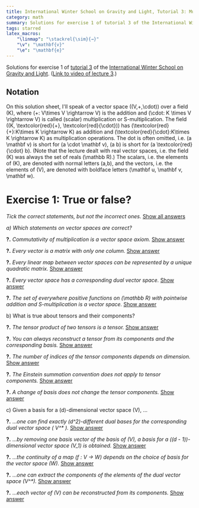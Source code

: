 ```yaml
---
title: International Winter School on Gravity and Light, Tutorial 3: Multilinear Algebra – Solutions for Exercise 1
category: math
summary: Solutions for exercise 1 of tutorial 3 of the International Winter School on Gravity and Light.
tags: starred
latex_macros:
    "\linmap": "\stackrel{\sim}{→}"
    "\v": "\mathbf{v}"
    "\e": "\mathbf{e}"
---
```


Solutions for exercise 1 of [tutorial 3](https://www.youtube.com/watch?v=5oeWX3NUhMA) of the [International Winter School on Gravity and Light](https://gravity-and-light.herokuapp.com). ([Link to video of lecture 3](https://www.youtube.com/watch?v=mbv3T15nWq0).)

## Notation

On this solution sheet, I'll speak of a vector space \((V,+,\cdot)\) over a field \(K\), where \(+: V\times V \rightarrow V\) is the addition and \(\cdot: K \times V \rightarrow V\) is called (scalar) multiplication or S-multiplication. The field \((K, \textcolor{red}{+}, \textcolor{red}{\cdot})\) has \(\textcolor{red}{+}:K\times K \rightarrow K\) as addition and \(\textcolor{red}{\cdot}:K\times K \rightarrow K\) as multiplication operations. The dot is often omitted, i.e. \(a \mathbf v\) is short for \(a \cdot \mathbf v\), \(a b\) is short for \(a \textcolor{red}{\cdot} b\). (Note that the lecture dealt with real vector spaces, i.e. the field \(K\) was always the set of reals \(\mathbb R\).)
The scalars, i.e. the elements of \(K\), are denoted with normal letters \(a,b\), and the vectors, i.e. the elements of \(V\), are denoted with boldface letters \(\mathbf u, \mathbf v, \mathbf w\).

<script type="text/javascript">
function showById(id, btn) {
    document.getElementById(id).style.display = 'block';
    btn.style.display = 'none';
}
function showByClass(cls, btn) {
    for (var x of document.getElementsByClassName(cls))
        x.style.display = 'block';
    btn.style.display = 'none';
}
function hideByClass(cls) {
    for (var x of document.getElementsByClassName(cls))
        x.style.display = 'none';
}
</script>

# Exercise 1: True or false?

_Tick the correct statements, but not the incorrect ones._ <a href="#" onclick="showByClass('answer', this); hideByClass('show-answer'); return false;">Show all answers</a>

_a) Which statements on vector spaces are correct?_

**?.** _Commutativity of multiplication is a vector space axiom._ <a href="#" onclick="showById('answer1', this); return false;" class="show-answer">Show answer</a>

<div id="answer1" class="answer" style="display: none;" markdown="1">
_Answer:_ false.

Clarification:
 - The scalar multiplication \(\cdot: K \times V \rightarrow V\) doesn't even have the same sets in its two arguments, i.e. \(\mathbf v \cdot a\) is not even defined.
 - The vector space has the commutativity of _addition_ as an axiom: for any \(\mathbf u,\mathbf v \in V\), \({\mathbf u+\mathbf v} = {\mathbf v + \mathbf u}\).
 - The underlying field \(K\) _does_ have the commutativity of multiplication as a field axiom: for any \(a,b \in K\), \(a \textcolor{red}{\cdot} b = b \textcolor{red}{\cdot} a\).
 - As a consequence, for any \(\mathbf v \in V\) and \(a, b \in K\),

\[
 a (b \mathbf v) = (a\textcolor{red}{\cdot} b)\mathbf v = (b \textcolor{red}{\cdot} a)\mathbf v = b(a \mathbf v).
\]
</div>

**?.** _Every vector is a matrix with only one column._ <a href="#" onclick="showById('answer2', this); return false;" class="show-answer">Show answer</a>

<div id="answer2" class="answer" style="display: none;" markdown="1">
_Answer:_ false.

Clarification:
 - By definition, a vector is an element of a vector space. If we fix a basis for the vector space, then any vector can be represented by an ordered set of numbers, which could be treated as a column vector, i.e. a matrix with one column. However, this representation depends on the choice of basis.
 - The [official answer](https://youtu.be/5oeWX3NUhMA?t=1m09s) brings up as a counterexample the vector space of polynomials up to some finite degree. However, here again we could represent the vectors as a column vector with any choice of a basis. E.g. using the standard basis, \(p(x) = 0x^2 + 4x + 5 \) could be represented as \(\mathbf p = [0, 4, 5]^T\).
</div>

**?.** _Every linear map between vector spaces can be represented by a unique quadratic matrix._ <a href="#" onclick="showById('answer3', this); return false;" class="show-answer">Show answer</a>

<div id="answer3" class="answer" style="display: none;" markdown="1">
_Answer:_ false.

Clarification:
 - As above, a linear map \(f: V \rightarrow W \) can be represented as a unique matrix only once bases are chosen for its domain \(V\) and codomain \(W\).
 - This matrix is quadratic only if the dimensions of \(V\) and \(W\) are equal.
</div>

**?.** _Every vector space has a corresponding dual vector space._ <a href="#" onclick="showById('answer4', this); return false;" class="show-answer">Show answer</a>

<div id="answer4" class="answer" style="display: none;" markdown="1">
_Answer:_ true.

Clarification:
 - The dual space of a vector space \(V\) is defined as the set of linear maps from \(V\) to \(K\): \(V^* \coloneqq Hom(V,K) \coloneqq \{φ\ \vert \ φ: V \linmap K\} \).
</div>

**?.** _The set of everywhere positive functions on \(\mathbb R\) with pointwise addition and S-multiplication is a vector space._ <a href="#" onclick="showById('answer5', this); return false;" class="show-answer">Show answer</a>

<div id="answer5" class="answer" style="display: none;" markdown="1">
_Answer:_ false.

Clarification:
 - This set doesn't have a commutative identity element: by the field axioms of \(\mathbb R\), it could only be the constant zero function, but that's not an element of the set.
 - This set doesn't have a commutative inverse for any element.
 - For the scalar multiplication we'd need to know the underlying field. Usually it would be \(\mathbb R\), but then S-multiplication with a negative number wouldn't result in an everywhere positive function. (Although one can construct a field from \(\mathbb R^+\), I wonder how well that would combine with the above attempt at a vector space.)
</div>

b) What is true about tensors and their components?

**?.** _The tensor product of two tensors is a tensor._ <a href="#" onclick="showById('answer6', this); return false;" class="show-answer">Show answer</a>

<div id="answer6" class="answer" style="display: none;" markdown="1">
_Answer:_ true.

Clarification:
 - The lecture didn't mention tensor products, so a definition is in order. The product of an \( (l,k) \)-tensor \(S\) and an \( (n,m) \)-tensor \(T\) is an \( (l+n,k+m) \)-tensor \( S \otimes T \), whose \( (i_1, \ldots, i_{l+n}, j_1, \ldots, j_{k+m}) \)-th component is the product of the relevant components of \(S\) and \(T\):

\[
 (S \otimes T)^{i_1, \ldots, i_l, i_{l+1}, \ldots, i_{l+n}}_ {j_1, \ldots, j_k, j_{k+1}, \ldots, j_{k+m} } =
   S^{i_1, \ldots, i_l}_ {j_1, \ldots, j_k}
   T^{i_{1}, \ldots, i_{n}}_ {j_{1}, \ldots, j_{m}}.
\]

[Source: Wikipedia](https://en.wikipedia.org/wiki/Tensor#Tensor_product)

This means that if the arguments of \( S \otimes T \) are
 - the \(l+n\) linear maps \(φ^{(p)} = \sum^{dim V}_{i=1} \varphi^{(p)}_i \epsilon^i\) for \(1 \le p \le l+n\), and
 - the \(k+m\) vectors \( \v_{(q)} = \sum^{dim V}_{j=1} v_{(q)}^j \e_j \) for \(1 \le q \le k+m\)

(with some particular choice of basis vectors \(\{\e_i\}_i\) and basis covectors \(\{\epsilon^i\}_i\) ), then

\[
\begin{aligned}
(S\otimes T) &(φ^{(1)}, \ldots, φ^{(l+n)}, \v_{(1)}, \ldots, \v_{(k+m)}) = \\
  &= S (φ^{(1)}, \ldots, φ^{(l)}, \v_{(1)}, \ldots, \v_{(k)})\,\cdot\,
  T (φ^{(l+1)}, \ldots, φ^{(l+n)}, \v_{(k+1)}, \ldots, \v_{(k+m)})\\
  &= \Bigg(
      \sum_{i_1}^{\dim V} \cdots \sum_{i_l}^{\dim V}
      \sum_{j_1}^{\dim V} \cdots \sum_{j_k}^{\dim V}
      \varphi^{(1)}_{i_1} \ldots \varphi^{(l)}_{i_l}
      v_{(1)}^{j_1} \ldots v_{(k)}^{j_k}
      S^{i_1, \ldots, i_l}_{j_1, \ldots, j_k}
  \Bigg) \cdot \phantom.\\
  &\phantom{=} \Bigg(
      \sum_{i_{l+1}}^{\dim V} \cdots \sum_{i_{l+n}}^{\dim V}
      \sum_{j_{k+1}}^{\dim V} \cdots \sum_{j_{k+m}}^{\dim V}
      \varphi^{(l+1)}_{i_{l+1}} \ldots \varphi^{(l+n)}_{i_{l+n}}
      v_{(k+1)}^{j_{k+1}} \ldots v_{(k+m)}^{j_{k+m}}
      T^{i_{l+1}, \ldots, i_{l+n}}_{j_{k+1}, \ldots, j_{k+n}}
  \Bigg) \\
  &=  \sum_{i_1}^{\dim V} \cdots \sum_{i_{l+n}}^{\dim V}
      \sum_{j_1}^{\dim V} \cdots \sum_{j_{k+m}}^{\dim V}
      \varphi^{(1)}_{i_1} \ldots \varphi^{(l+n)}_{i_{l+n}}
      v_{(1)}^{j_1} \ldots v_{(k+m)}^{j_{k+m}}
      S^{i_1, \ldots, i_l}_{j_1, \ldots, j_k}
      T^{i_{l+1}, \ldots, i_{l+n}}_{j_{k+1}, \ldots, j_{k+n}}.
\end{aligned}
\]

These \( (l+n+k+m) \) summations are quite a mess, but the above derivation shows that the [Einstein summation convention](http://mathworld.wolfram.com/EinsteinSummation.html) works for tensor products as well:

\[
\begin{aligned}
(S\otimes T) &(φ^{(1)}, \ldots, φ^{(l+n)}, v_{(1)}, \ldots, v_{(k+m)}) =\\
  &= S (φ^{(1)}, \ldots, φ^{(l)}, v_{(1)}, \ldots, v_{(k)})\,\cdot\,
  T (φ^{(l+1)}, \ldots, φ^{(l+n)}, v_{(k+1)}, \ldots, v_{(k+m)})\\
  &= \Big(
      \varphi^{(1)}_{i_1} \ldots \varphi^{(l)}_{i_l}
      v_{(1)}^{j_1} \ldots v_{(k)}^{j_k}
      S^{i_1, \ldots, i_l}_{j_1, \ldots, j_k}
  \Big)
  \Big(
      \varphi^{(l+1)}_{i_{l+1}} \ldots \varphi^{(l+n)}_{i_{l+n}}
      v_{(k+1)}^{j_{k+1}} \ldots v_{(k+m)}^{j_{k+m}}
      T^{i_{l+1}, \ldots, i_{l+n}}_{j_{k+1}, \ldots, j_{k+n}}
  \Big) \\
 &=  \varphi^{(1)}_{i_1} \ldots \varphi^{(l+n)}_{i_{l+n}}
      v_{(1)}^{j_1} \ldots v_{(k+m)}^{j_{k+m}}
      S^{i_1, \ldots, i_l}_{j_1, \ldots, j_k}
      T^{i_{l+1}, \ldots, i_{l+n}}_{j_{k+1}, \ldots, j_{k+n}}.
\end{aligned}
\]
</div>

**?.** _You can always reconstruct a tensor from its components and the corresponding basis._ <a href="#" onclick="showById('answer7', this); return false;" class="show-answer">Show answer</a>

<div id="answer7" class="answer" style="display: none;" markdown="1">
_Answer:_ true.

Clarification:
 - If we know the basis vectors for the vector space and the dual vector space, then the components of the vector and covector arguments are uniquely determined, and we can apply the tensor to the arguments using the components of the tensor (or some relevant finite subset in case \(V\) is not finite dimensional).
</div>

**?.** _The number of indices of the tensor components depends on dimension._ <a href="#" onclick="showById('answer8', this); return false;" class="show-answer">Show answer</a>

<div id="answer8" class="answer" style="display: none;" markdown="1">
_Answer:_ false.

Clarification:
 - A tensor component usually has one index for each argument, e.g. for a \((2,1)\)-tensor \(T\), the components are \(T^{i_1,i_2}_{j_1}\).
 - The _range_ of these indices does depend on the dimension: each index ranges from \(1\) to \(\dim V\). Therefore an \( (n,m) \)-tensor \(T\) has \( (\dim V)^{n+m} \) many components.
</div>

**?.** _The Einstein summation convention does not apply to tensor components._ <a href="#" onclick="showById('answer9', this); return false;" class="show-answer">Show answer</a>

<div id="answer9" class="answer" style="display: none;" markdown="1">
_Answer:_ false.

Clarification: see above.
</div>

**?.** _A change of basis does not change the tensor components._ <a href="#" onclick="showById('answer10', this); return false;" class="show-answer">Show answer</a>

<div id="answer10" class="answer" style="display: none;" markdown="1">
_Answer:_ false.

Clarification:
 - the tensor components are defined with respect to a given basis.
</div>

c) Given a basis for a \(d\)-dimensional vector space \(V\), ...

**?.** ..._one can find exactly \(d^2\)-different dual bases for the corresponding dual vector space \( V^* \)._ <a href="#" onclick="showById('answer11', this); return false;" class="show-answer">Show answer</a>

<div id="answer11" class="answer" style="display: none;" markdown="1">
_Answer:_ false.

Clarification:
 - Given a basis of \(V\), \(E = \{\mathbf{e}_i\}_{i=1}^d \subset V\), there is a _unique_ dual basis of \(V^* \), namely \(E^* = \{\epsilon_i\}_{i=1}^d\), where \(\epsilon_i(\e_i) = 1\) and \(\epsilon_i(\e_j) = 0\) for \(i ≠ j\).
</div>

**?.** ..._by removing one basis vector of the basis of \(V\), a basis for a \((d - 1)\)-dimensional vector space \(V_1\) is obtained._ <a href="#" onclick="showById('answer12', this); return false;" class="show-answer">Show answer</a>

<div id="answer12" class="answer" style="display: none;" markdown="1">
_Answer:_ true.

Clarification:
 - The resulting set of \((d-1)\) vectors are still linearly independent, and their span is a \((d-1)\)-dimensional subspace of \(V\).
</div>

**?.** ..._the continuity of a map \(f : V → W\) depends on the choice of basis for the vector space \(W\)._ <a href="#" onclick="showById('answer13', this); return false;" class="show-answer">Show answer</a>

<div id="answer13" class="answer" style="display: none;" markdown="1">
_Answer:_ false.

Clarification:
 - The continuity of a map is defined for _topological spaces_, not for vector spaces.
 - \(f\) is continuous _iff_ the preimage of every open set in \(W\) is open in \(V\). Note that no term in this definition depends on the choice of basis for either \(V\) or \(W\).
 - Assuming that \(V\) and \(W\) are real vector spaces, it is customary to equip them with the standard topology. A set \(A\) is open in \(V\) _iff_ either it is the union of open \(ε\)-balls, or of Cartesian products of open intervals. While these definitions assume a basis for \(V\), they all result in the exact same topologies. (Meaning a set can be covered with open balls _iff_ it can be covered with open cuboids _iff_ it can be covered with open cubes – an interesting but easy-to-prove result.)
 - It's easy to see that every _linear_ map between real vector spaces (equipped with the standard topology) is continuous.
</div>

**?.** ..._one can extract the components of the elements of the dual vector space \(V^*\)._ <a href="#" onclick="showById('answer14', this); return false;" class="show-answer">Show answer</a>

<div id="answer14" class="answer" style="display: none;" markdown="1">
_Answer:_ true.

Clarification:
 - a basis for \(V\) uniquely determines a dual basis for \(V^* \), which uniquely determines the components of any covector.
</div>

**?.** ..._each vector of \(V\) can be reconstructed from its components._ <a href="#" onclick="showById('answer15', this); return false;" class="show-answer">Show answer</a>

<div id="answer15" class="answer" style="display: none;" markdown="1">
_Answer:_ true.

Clarification:
 - Given the basis vectors \(\mathbf{e}_i\) and components \(v^i\) for \(1 \leq i \leq d\), \(\mathbf{v} = \sum_{i=1}^d v^i \mathbf{e}_i\).
</div>
